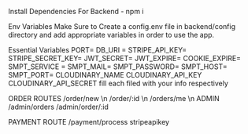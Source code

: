 Install Dependencies
    For Backend - npm i

Env Variables
Make Sure to Create a config.env file in backend/config directory and add appropriate variables in order to use the app.

Essential Variables PORT= DB_URI = STRIPE_API_KEY= STRIPE_SECRET_KEY= JWT_SECRET= JWT_EXPIRE= COOKIE_EXPIRE= SMPT_SERVICE = SMPT_MAIL= SMPT_PASSWORD= SMPT_HOST= SMPT_PORT= CLOUDINARY_NAME CLOUDINARY_API_KEY CLOUDINARY_API_SECRET fill each filed with your info respectively

ORDER ROUTES
/order/new \n
/order/:id \n
/orders/me \n
    ADMIN
/admin/orders
/admin/order/:id

PAYMENT ROUTE
/payment/process
stripeapikey
